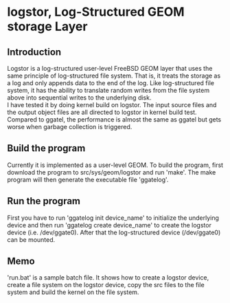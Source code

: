 # logstor, Log-Structured GEOM storage Layer

## Introduction
Logstor is a log-structured user-level FreeBSD GEOM layer that uses the same 
principle of log-structured file system. That is, it treats the storage as a log 
and only appends data to the end of the log. Like log-structured file system, it has 
the ability to translate random writes from the file system above into sequential writes 
to the underlying disk.<br/>
I have tested it by doing kernel build on logstor. The input source files and the 
output object files are all directed to logstor in kernel build test. Compared to 
ggatel, the performance is almost the same as ggatel but gets worse when garbage 
collection is triggered.<br/>

## Build the program
Currently it is implemented as a user-level GEOM. To build the program, first 
download the program to src/sys/geom/logstor and run 'make'. The make program 
will then generate the executable file 'ggatelog'.

## Run the program
First you have to run 'ggatelog init device_name' to initialize the underlying device 
and then run 'ggatelog create device_name' to create the logstor device (i.e. 
/dev/ggate0). After that the log-structured device (/dev/ggate0) can be mounted.

## Memo
'run.bat' is a sample batch file. It shows how to create a logstor device, create a 
file system on the logstor device, copy the src files to the file system and build 
the kernel on the file system.

